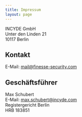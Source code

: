 ```yaml
---
title: Impressum
layout: page
---
```


INCYDE GmbH<br>
Unter den Linden 21<br>
10117 Berlin

## Kontakt

E-Mail: [mail@finesse-security.com](mailto:mail@finesse-security.com)

## Geschäftsführer

Max Schubert<br>
E-Mail: [max.schubert@incyde.com](mailto:max.schubert@incyde.com)<br>
Registergericht Berlin<br>
HRB 183851
